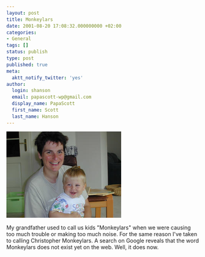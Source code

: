 ```yaml
---
layout: post
title: Monkeylars
date: 2001-08-20 17:08:32.000000000 +02:00
categories:
- General
tags: []
status: publish
type: post
published: true
meta:
  aktt_notify_twitter: 'yes'
author:
  login: shanson
  email: papascott-wp@gmail.com
  display_name: PapaScott
  first_name: Scott
  last_name: Hanson
---
```

<p><img src="/wordpress/wp-content/uploads/2001/08/fphcrh.jpg" height="225" width="300" border="0" alt="fphcrh.jpg: " /></p>
<p>My grandfather used to call us kids "Monkeylars" when we were causing too much trouble or making too much noise. For the same reason I've taken to calling Christopher Monkeylars. A search on Google reveals that the word <a hrehttp://www.google.com/search?q=monkeylars>Monkeylars does not exist yet on the web. Well, it does now.</p>
